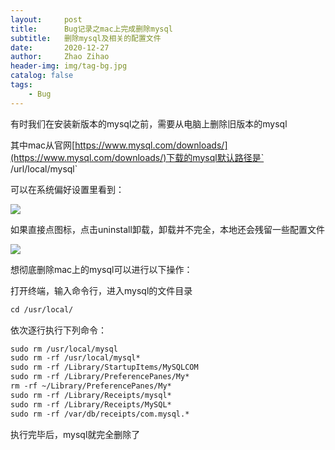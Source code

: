 ```yaml
---
layout:     post
title:      Bug记录之mac上完成删除mysql
subtitle:   删除mysql及相关的配置文件
date:       2020-12-27
author:     Zhao Zihao
header-img: img/tag-bg.jpg
catalog: false
tags:
    - Bug
---
```



有时我们在安装新版本的mysql之前，需要从电脑上删除旧版本的mysql

其中mac从官网[https://www.mysql.com/downloads/](https://www.mysql.com/downloads/)下载的mysql默认路径是` /url/local/mysql`

可以在系统偏好设置里看到：

![](https://img-blog.csdnimg.cn/img_convert/0d31557536180840b2b22297703271a5.png)

如果直接点图标，点击uninstall卸载，卸载并不完全，本地还会残留一些配置文件

![](https://img-blog.csdnimg.cn/img_convert/068eefa0dc88b9ce440058cacc050067.png)

想彻底删除mac上的mysql可以进行以下操作：

打开终端，输入命令行，进入mysql的文件目录

```markdown
cd /usr/local/
```

依次逐行执行下列命令：

```markdown
sudo rm /usr/local/mysql
sudo rm -rf /usr/local/mysql*
sudo rm -rf /Library/StartupItems/MySQLCOM
sudo rm -rf /Library/PreferencePanes/My*
rm -rf ~/Library/PreferencePanes/My*
sudo rm -rf /Library/Receipts/mysql*
sudo rm -rf /Library/Receipts/MySQL*
sudo rm -rf /var/db/receipts/com.mysql.*
```

执行完毕后，mysql就完全删除了
